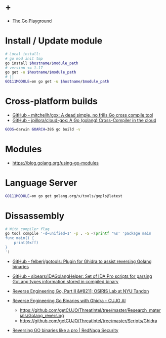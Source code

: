 # +

- [The Go Playground](https://play.golang.org/)

# Install / Update module

```bash
# Local install:
# go mod init tmp
go install $hostname/$module_path
# version <= 1.17
go get -u $hostname/$module_path
# ||
GO111MODULE=on go get -u $hostname/$module_path
```

# Cross-platform builds

- [GitHub \- mitchellh/gox: A dead simple, no frills Go cross compile tool](https://github.com/mitchellh/gox)
- [GitHub \- jpillora/cloud\-gox: A Go \(golang\) Cross\-Compiler in the cloud](https://github.com/jpillora/cloud-gox)

```bash
GOOS=darwin GOARCH=386 go build -v
```

# Modules

- https://blog.golang.org/using-go-modules

# Language Server

```bash
GO111MODULE=on go get golang.org/x/tools/gopls@latest
```

# Dissassembly

```bash
# With compiler flag
go tool compile '-d=unified=1' -p . -S <(printf '%s' 'package main
func main() {
    print(0xff)
}
')
```

- [GitHub \- felberj/gotools: Plugin for Ghidra to assist reversing Golang binaries](https://github.com/felberj/gotools)
- [GitHub \- sibears/IDAGolangHelper: Set of IDA Pro scripts for parsing GoLang types information stored in compiled binary](https://github.com/sibears/IDAGolangHelper)

- [Reverse Engineering Go, Part II &\#8211; OSIRIS Lab at NYU Tandon](https://blog.osiris.cyber.nyu.edu/2019/12/19/ugo-ghidra-plugin/)
- [Reverse Engineering Go Binaries with Ghidra \- CUJO AI](https://cujo.com/reverse-engineering-go-binaries-with-ghidra/)
    - https://github.com/getCUJO/ThreatIntel/tree/master/Research_materials/Golang_reversing
    - https://github.com/getCUJO/ThreatIntel/tree/master/Scripts/Ghidra
- [Reversing GO binaries like a pro \| RedNaga Security](https://rednaga.io/2016/09/21/reversing_go_binaries_like_a_pro/)
